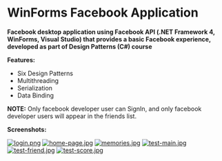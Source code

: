 # WinForms Facebook Application

**Facebook desktop application using Facebook API (.NET Framework 4, WinForms, Visual Studio) that provides a basic Facebook experience, developed as part of Design Patterns (C#) course**


**Features:**
- Six Design Patterns 
- Multithreading 
- Serialization
- Data Binding

**NOTE:** Only facebook developer user can SignIn, and only facebook developer users will appear in the friends list. <br>

**Screenshots:** <br>

[![login.png](https://i.postimg.cc/DwtZtNDy/login.png)](https://postimg.cc/mPyB9mB0)
[![home-page.jpg](https://i.postimg.cc/1574KXrF/home-page.jpg)](https://postimg.cc/N5TgsgVG)
[![memories.jpg](https://i.postimg.cc/9MBQwQfr/memories.jpg)](https://postimg.cc/8JjSqDMS)
[![test-main.jpg](https://i.postimg.cc/2y88QNqT/test-main.jpg)](https://postimg.cc/sQqrz84Z)
[![test-friend.jpg](https://i.postimg.cc/85GCC6N2/test-friend.jpg)](https://postimg.cc/bG6PCdGg)
[![test-score.jpg](https://i.postimg.cc/d0r1vBPR/test-score.jpg)](https://postimg.cc/hJ4g1VGh)
